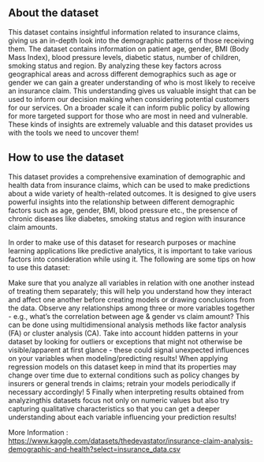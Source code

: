 ## About the dataset

This dataset contains insightful information related to insurance claims, giving us an in-depth look into the demographic patterns of those receiving them. The dataset contains information on patient age, gender, BMI (Body Mass Index), blood pressure levels, diabetic status, number of children, smoking status and region. By analyzing these key factors across geographical areas and across different demographics such as age or gender we can gain a greater understanding of who is most likely to receive an insurance claim. This understanding gives us valuable insight that can be used to inform our decision making when considering potential customers for our services. On a broader scale it can inform public policy by allowing for more targeted support for those who are most in need and vulnerable. These kinds of insights are extremely valuable and this dataset provides us with the tools we need to uncover them!

## How to use the dataset

This dataset provides a comprehensive examination of demographic and health data from insurance claims, which can be used to make predictions about a wide variety of health-related outcomes. It is designed to give users powerful insights into the relationship between different demographic factors such as age, gender, BMI, blood pressure etc., the presence of chronic diseases like diabetes, smoking status and region with insurance claim amounts.

In order to make use of this dataset for research purposes or machine learning applications like predictive analytics, it is important to take various factors into consideration while using it. The following are some tips on how to use this dataset:

Make sure that you analyze all variables in relation with one another instead of treating them separately; this will help you understand how they interact and affect one another before creating models or drawing conclusions from the data.
Observe any relationships among three or more variables together - e.g., what’s the correlation between age & gender vs claim amount? This can be done using multidimensional analysis methods like factor analysis (FA) or cluster analysis (CA).
Take into account hidden patterns in your dataset by looking for outliers or exceptions that might not otherwise be visible/apparent at first glance - these could signal unexpected influences on your variables when modeling/predicting results!
When applying regression models on this dataset keep in mind that its properties may change over time due to external conditions such as policy changes by insurers or general trends in claims; retrain your models periodically if necessary accordingly!
5 Finally when interpreting results obtained from analyzingthis datasets focus not only on numeric values but also try capturing qualitative characteristics so that you can get a deeper understanding about each variable influencing your prediction results!


More Information : https://www.kaggle.com/datasets/thedevastator/insurance-claim-analysis-demographic-and-health?select=insurance_data.csv
